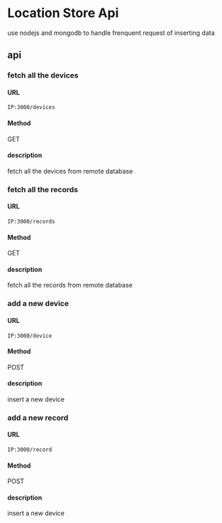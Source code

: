 # Location Store Api

use nodejs and mongodb to handle frenquent request of inserting data

## api

### fetch all the devices

#### URL

`IP:3000/devices`

#### Method
GET

#### description

fetch all the devices from remote database

### fetch all the records

#### URL

`IP:3000/records`

#### Method
GET

#### description

fetch all the records from remote database

### add a new device

#### URL

`IP:3000/device`

#### Method
POST

#### description

insert a new device 

### add a new record

#### URL

`IP:3000/record`

#### Method
POST

#### description

insert a new device 




